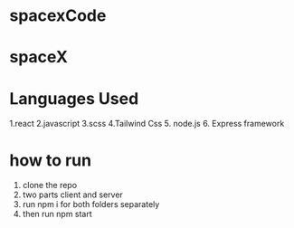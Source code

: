 # spacexCode

# spaceX

# Languages Used
1.react
2.javascript
3.scss
4.Tailwind Css
5. node.js
6. Express framework


# how to run
1. clone the repo
2. two parts client and server
3. run npm i for both folders separately
4. then run npm start

